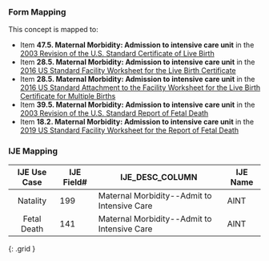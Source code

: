 ### Form Mapping
This concept is mapped to:
 * Item **47.5. Maternal Morbidity: Admission to intensive care unit** in the [2003 Revision of the U.S. Standard Certificate of Live Birth](https://www.cdc.gov/nchs/data/dvs/birth11-03final-ACC.pdf)
 * Item **28.5. Maternal Morbidity: Admission to intensive care unit** in the [2016 US Standard Facility Worksheet for the Live Birth Certificate](https://www.cdc.gov/nchs/data/dvs/facility-worksheet-2016-508.pdf)
 * Item **28.5. Maternal Morbidity: Admission to intensive care unit** in the [2016 US Standard Attachment to the Facility Worksheet for the Live Birth Certificate for Multiple Births](https://www.cdc.gov/nchs/data/dvs/multiple-births-worksheet-2016.pdf)
 * Item **39.5. Maternal Morbidity: Admission to intensive care unit** in the [2003 Revision of the U.S. Standard Report of Fetal Death](https://www.cdc.gov/nchs/data/dvs/FDEATH11-03finalACC.pdf)
 * Item **18.2. Maternal Morbidity: Admission to intensive care unit** in the [2019 US Standard Facility Worksheet for the Report of Fetal Death](https://www.cdc.gov/nchs/data/dvs/fetal-death-facility-worksheet-2019-508.pdf)

### IJE Mapping
| **IJE Use Case**| **IJE Field#** |  **IJE_DESC_COLUMN**   |  **IJE Name**  |
| :---------: | --------------- | ------------ | ------------ |
| Natality| 199 | Maternal Morbidity--Admit to Intensive Care | AINT|
| Fetal Death| 141 | Maternal Morbidity--Admit to Intensive Care | AINT|
{: .grid }
